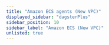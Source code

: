 ```yaml
---
title: "Amazon ECS agents (New VPC)"
displayed_sidebar: "dagsterPlus"
sidebar_position: 10
sidebar_label: "Amazon ECS (New VPC)"
unlisted: true
---
```

